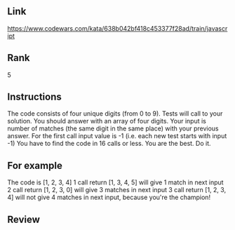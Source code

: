 ## Link
https://www.codewars.com/kata/638b042bf418c453377f28ad/train/javascript

## Rank
5

## Instructions

The code consists of four unique digits (from 0 to 9).
Tests will call to your solution. You should answer with an array of four digits.
Your input is number of matches (the same digit in the same place) with your previous answer. For the first call input value is -1 (i.e. each new test starts with input -1)
You have to find the code in 16 calls or less. You are the best. Do it.

## For example
The code is [1, 2, 3, 4]
1 call return [1, 3, 4, 5] will give 1 match in next input
2 call return [1, 2, 3, 0] will give 3 matches in next input
3 call return [1, 2, 3, 4] will not give 4 matches in next input, because you're the champion!

## Review
